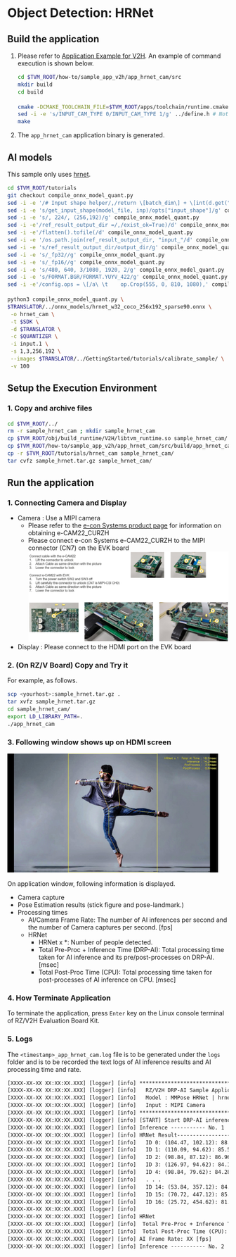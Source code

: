 # Object Detection: HRNet

## Build the application

1. Please refer to [Application Example for V2H](./../../../apps/build_appV2H.md#how-to-build-the-application).  An example of command execution is shown below.

   ```bash
   cd $TVM_ROOT/how-to/sample_app_v2h/app_hrnet_cam/src
   mkdir build
   cd build
   
   cmake -DCMAKE_TOOLCHAIN_FILE=$TVM_ROOT/apps/toolchain/runtime.cmake ..
   sed -i -e 's/INPUT_CAM_TYPE 0/INPUT_CAM_TYPE 1/g' ../define.h # Not executed when using a USB camera.
   make
   ```

2. The `app_hrnet_cam` application binary is generated.

## AI models

This sample only uses [hrnet](https://github.com/open-mmlab/mmpose/tree/v1.1.0).

```bash
cd $TVM_ROOT/tutorials
git checkout compile_onnx_model_quant.py
sed -i -e '/# Input shape helper/,/return \[batch_dim\] + \[int(d.get("dimValue")) for d in dim_info\[1::\]\]/d' compile_onnx_model_quant.py
sed -i -e 's/get_input_shape(model_file, inp)/opts["input_shape"]/g' compile_onnx_model_quant.py
sed -i -e 's/, 224/, (256,192)/g' compile_onnx_model_quant.py
sed -i -e'/ref_result_output_dir =/,/exist_ok=True)/d' compile_onnx_model_quant.py
sed -i -e'/flatten().tofile(/d' compile_onnx_model_quant.py
sed -i -e '/os.path.join(ref_result_output_dir, "input_"/d' compile_onnx_model_quant.py
sed -i -e 's/ref_result_output_dir/output_dir/g' compile_onnx_model_quant.py
sed -i -e 's/_fp32//g' compile_onnx_model_quant.py 
sed -i -e 's/_fp16//g' compile_onnx_model_quant.py
sed -i -e 's/480, 640, 3/1080, 1920, 2/g' compile_onnx_model_quant.py
sed -i -e 's/FORMAT.BGR/FORMAT.YUYV_422/g' compile_onnx_model_quant.py
sed -i -e'/config.ops = \[/a\ \t    op.Crop(555, 0, 810, 1080),' compile_onnx_model_quant.py

python3 compile_onnx_model_quant.py \
$TRANSLATOR/../onnx_models/hrnet_w32_coco_256x192_sparse90.onnx \
 -o hrnet_cam \
 -t $SDK \
 -d $TRANSLATOR \
 -c $QUANTIZER \
 -i input.1 \
 -s 1,3,256,192 \
 --images $TRANSLATOR/../GettingStarted/tutorials/calibrate_sample/ \
 -v 100 
```

## Setup the Execution Environment

### 1. Copy and archive files

```bash
cd $TVM_ROOT/../
rm -r sample_hrnet_cam ; mkdir sample_hrnet_cam
cp $TVM_ROOT/obj/build_runtime/V2H/libtvm_runtime.so sample_hrnet_cam/
cp $TVM_ROOT/how-to/sample_app_v2h/app_hrnet_cam/src/build/app_hrnet_cam sample_hrnet_cam/
cp -r $TVM_ROOT/tutorials/hrnet_cam sample_hrnet_cam/
tar cvfz sample_hrnet.tar.gz sample_hrnet_cam/
```

## Run the application

### 1. Connecting Camera and Display

- Camera : Use a MIPI camera
  - Please refer to the [e-con Systems product page](https://www.e-consystems.com/renesas/sony-starvis-imx462-ultra-low-light-camera-for-renesas-rz-v2h.asp) for information on obtaining e-CAM22_CURZH
  - Please connect e-con Systems e-CAM22_CURZH to the MIPI connector (CN7) on the EVK board
    <img src=../../img/connect_e-cam22_curzh_to_rzv2h_evk.png width=700>
- Display : Please connect to the HDMI port on the EVK board

### 2. **(On RZ/V Board)** Copy and Try it

For example, as follows.

```sh
scp <yourhost>:sample_hrnet.tar.gz .
tar xvfz sample_hrnet.tar.gz 
cd sample_hrnet_cam/
export LD_LIBRARY_PATH=.
./app_hrnet_cam
```

### 3. Following window shows up on HDMI screen

<img src=./img/application_result_image_hrnet.jpg width=480>

On application window, following information is displayed.

- Camera capture
- Pose Estimation results (stick figure and pose-landmark.)  
- Processing times
  - AI/Camera Frame Rate: The number of AI inferences per second and the number of Camera captures per second. [fps]
  - HRNet
    - HRNet x *: Number of people detected.
    - Total Pre-Proc + Inference Time (DRP-AI): Total processing time taken for AI inference and its pre/post-processes on DRP-AI. [msec]
    - Total Post-Proc Time (CPU): Total processing time taken for post-processes of AI inference on CPU. [msec]

### 4. How Terminate Application

To terminate the application, press `Enter` key on the Linux console terminal of RZ/V2H Evaluation Board Kit.

### 5. Logs

The `<timestamp>_app_hrnet_cam.log` file is to be generated under the `logs` folder and is to be recorded the text logs of AI inference results and AI processing time and rate.

```txt
[XXXX-XX-XX XX:XX:XX.XXX] [logger] [info] ************************************************
[XXXX-XX-XX XX:XX:XX.XXX] [logger] [info]   RZ/V2H DRP-AI Sample Application
[XXXX-XX-XX XX:XX:XX.XXX] [logger] [info]   Model : MMPose HRNet | hrnet_cam
[XXXX-XX-XX XX:XX:XX.XXX] [logger] [info]   Input : MIPI Camera
[XXXX-XX-XX XX:XX:XX.XXX] [logger] [info] ************************************************
[XXXX-XX-XX XX:XX:XX.XXX] [logger] [info] [START] Start DRP-AI inference...
[XXXX-XX-XX XX:XX:XX.XXX] [logger] [info] Inference ----------- No. 1
[XXXX-XX-XX XX:XX:XX.XXX] [logger] [info] HRNet Result-------------------------------------
[XXXX-XX-XX XX:XX:XX.XXX] [logger] [info]   ID 0: (104.47, 102.12): 88.62%
[XXXX-XX-XX XX:XX:XX.XXX] [logger] [info]   ID 1: (110.09, 94.62): 85.55%
[XXXX-XX-XX XX:XX:XX.XXX] [logger] [info]   ID 2: (98.84, 87.12): 86.96%
[XXXX-XX-XX XX:XX:XX.XXX] [logger] [info]   ID 3: (126.97, 94.62): 84.18%
[XXXX-XX-XX XX:XX:XX.XXX] [logger] [info]   ID 4: (98.84, 79.62): 84.28%
[XXXX-XX-XX XX:XX:XX.XXX] [logger] [info]   . . .
[XXXX-XX-XX XX:XX:XX.XXX] [logger] [info]   ID 14: (53.84, 357.12): 84.08%
[XXXX-XX-XX XX:XX:XX.XXX] [logger] [info]   ID 15: (70.72, 447.12): 85.94%
[XXXX-XX-XX XX:XX:XX.XXX] [logger] [info]   ID 16: (25.72, 454.62): 81.45%b
[XXXX-XX-XX XX:XX:XX.XXX] [logger] [info]
[XXXX-XX-XX XX:XX:XX.XXX] [logger] [info] HRNet
[XXXX-XX-XX XX:XX:XX.XXX] [logger] [info]  Total Pre-Proc + Inference Time (DRP-AI): xx [ms]
[XXXX-XX-XX XX:XX:XX.XXX] [logger] [info]  Total Post-Proc Time (CPU): X.X [ms]
[XXXX-XX-XX XX:XX:XX.XXX] [logger] [info] AI Frame Rate: XX [fps]
[XXXX-XX-XX XX:XX:XX.XXX] [logger] [info] Inference ----------- No. 2
```
